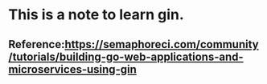 # This is a note to learn gin.

## Reference:https://semaphoreci.com/community/tutorials/building-go-web-applications-and-microservices-using-gin
